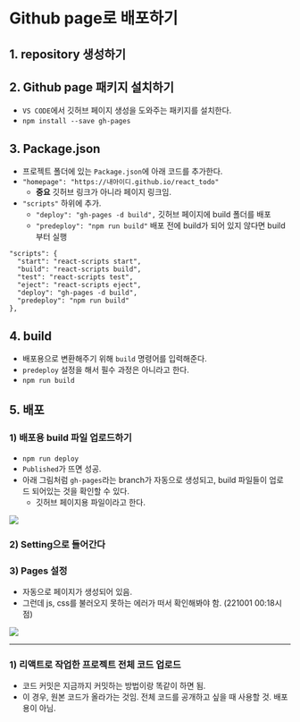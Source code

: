 # Github page로 배포하기

## 1. repository 생성하기

## 2. Github page 패키지 설치하기
- `VS CODE`에서 깃허브 페이지 생성을 도와주는 패키지를 설치한다.
- `npm install --save gh-pages`

## 3. Package.json
- 프로젝트 폴더에 있는 `Package.json`에 아래 코드를 추가한다.
- `"homepage": "https://내아이디.github.io/react_todo"`
  - **중요** 깃허브 링크가 아니라 페이지 링크임.
- `"scripts"` 하위에 추가.
  - `"deploy": "gh-pages -d build",` 깃허브 페이지에 build 폴더를 배포
  - `"predeploy": "npm run build"` 배포 전에 build가 되어 있지 않다면 build부터 실행
```
"scripts": {
  "start": "react-scripts start",
  "build": "react-scripts build",
  "test": "react-scripts test",
  "eject": "react-scripts eject",
  "deploy": "gh-pages -d build",
  "predeploy": "npm run build"
},
```

## 4. build
- 배포용으로 변환해주기 위해 `build` 명령어를 입력해준다.
- `predeploy` 설정을 해서 필수 과정은 아니라고 한다.
- `npm run build`

## 5. 배포

### 1) 배포용 build 파일 업로드하기
- `npm run deploy`
- `Published`가 뜨면 성공.
- 아래 그림처럼 `gh-pages`라는 branch가 자동으로 생성되고, build 파일들이 업로드 되어있는 것을 확인할 수 있다.
  - 깃허브 페이지용 파일이라고 한다.

<img src="https://user-images.githubusercontent.com/97646713/193301260-c86ede1f-13f7-4635-89ec-6dba19d65bfa.jpg">

### 2) Setting으로 들어간다
### 3) Pages 설정
- 자동으로 페이지가 생성되어 있음.
- 그런데 js, css를 불러오지 못하는 에러가 떠서 확인해봐야 함. (221001 00:18시점)

<img src="https://user-images.githubusercontent.com/97646713/193302234-2a951caa-cd40-4f9b-bf16-966da1fb46fc.jpg">


----------

### 1) 리액트로 작업한 프로젝트 전체 코드 업로드
- 코드 커밋은 지금까지 커밋하는 방법이랑 똑같이 하면 됨.
- 이 경우, 원본 코드가 올라가는 것임. 전체 코드를 공개하고 싶을 때 사용할 것. 배포용이 아님.





